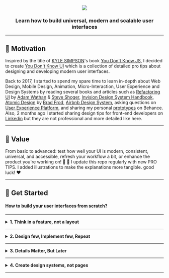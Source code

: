 <div align="center">
  <img src="./LOGO.svg"> 
  <h3>Learn how to build universal, modern and scalable user interfaces</h3> 
</div>

---

<div>

## :muscle: Motivation


<span>Inspired by the title of [KYLE SIMPSON](https://github.com/getify)'s book [You Don't Know JS](https://github.com/getify/You-Dont-Know-JS), I decided to create [You Don't Know UI](https://github.com/You-Dont-Know-UI) which is a collection of detailed pro tips about designing and developing modern user interfaces.

Back to 2017, I started to spend my spare time to learn in-depth about Web Design, Mobile Design, Animation, Micro-Interaction, User Experience and Design Systems by reading several books and articles such as [Refactoring UI](https://refactoringui.com/) by [Adam Wathan](https://github.com/adamwathan) & [Steve Shoger](https://www.steveschoger.com/), [Invision Design System Handbook](https://www.designbetter.co/design-systems-handbook), [Atomic Design](https://bradfrost.com/blog/post/atomic-web-design/) by [Brad Frod](https://github.com/bradfrost), [Airbnb Design System](https://github.com/airbnb), asking questions on [User Experience Platform](https://ux.stackexchange.com/), and sharing my personal [prototypes](https://www.behance.net/menaialaeddine) on Behance. Also, 2 months ago I started sharing design tips for front-end developers on [Linkedin](https://www.linkedin.com/in/alaedddine/) but they are not professional and more detailed like here.

---

## :bouquet: Value

From basic to advanced: test how well your UI is modern, consistent, universal, and accessible, refresh your workflow a bit, or enhance the product you're working on! :muscle: :rocket: I update this repo regularly with new PRO TIPS. I added illustrations to make the explanations more tangible. good luck! :heart:

</span>

</div>

---

## :rocket: Get Started


#### How to build your user interfaces from scratch?

---

<details><summary><b>1. Think in a feature, not a layout</b></summary>
<p>

I've wasted months not just days trying to create an MVP ( Minimal  Viable Product ) for an idea. I spent nights and nights refactoring the user interfaces by changing just the places of the components and the layouts. Don't be stupid like me!

When you start designing a new user interface for a web or mobile application, most of the time you think about the **structure** or the **position** of your components, so you start designing the Header or the Top Navigation as your first component in your UI. Me too I was doing this mistake!

<img src="./assets/PRO_TIP_1_3.svg" width="100%"/>

Do you know why it's a mistake? Because you're limiting yourself from the beginning. Because you're seeing the App Design from Top-To-Down or Down-To-Top while the App Design is a **collection of features**. You're not building a house here using LEGO bricks! But you're building a car and you can start designing the engine or the wheels, right?

Most folks try to _copy & paste_ from popular websites and apps, without knowing the Standards or the Design Decisions for each product. This is the easiest way to find themselves _frustrated_, _limited_ and they figure out that they overthink only on _Generic Things_.

They focus on the _shape_ of their app but not the _core features_, and they start asking frequently these questions :

<i> <img src="./icons/icons8_confusion_24px.png" width="16px"/>   Where should I put the Logo?</i>

<i> <img src="./icons/icons8_confusion_24px.png" width="16px"/>   How many items should I have in the navigation bar? </i>

<i> <img src="./icons/icons8_confusion_24px.png" width="16px"/>   Should I have one or two sidebars?</i>

<i> <img src="./icons/icons8_confusion_24px.png" width="16px"/>   Should I have a Grid Layout or a Table of items?</i>

<img src="./assets/PRO_TIP_1_1.svg" width="100%"/>

But, what you don't know ( maybe ) is UI Components are made to solve certain problems that's related to _user interaction_, _data displaying_ or _new device screen invention_, and you may be noticed that _Humburger_ element is started to be well-known in mobile devices.
 
Obviously, we are not designing user interfaces but we are designing and implementing features, and Top Navigation is just a _common feature_ that helps users to do quick navigation for certain and most important pages.

So, don't care about common features or what I call them _Generic features_ or _layouts_.

Instead of starting by a _layout_, start with a _feature_ or a _specific functionality_ , and not any _feature_ but the _core feature_ in your product.

Let's say you'll build the next-gen social media app for sharing videos. You could start with this **core feature** : Share a short-form video.

The UI will need :

<i><img src="./icons/icons8_checkmark_24px.png" width="16px"/>   Field for upload a video</i>

<i><img src="./icons/icons8_checkmark_24px.png" width="16px"/>   Field for the caption</i>

<i><img src="./icons/icons8_checkmark_24px.png" width="16px"/>   Field for the description</i>

<i><img src="./icons/icons8_checkmark_24px.png" width="16px"/>   Button for posting or sharing</i>

<i><img src="./icons/icons8_checkmark_24px.png" width="16px"/>   Button for saving in draft</i>

These are the requirements to design your UI.


<img src="./assets/PRO_TIP_1_2.svg" width="100%"/>

[Edit →](https://github.com/MenaiAla/You-Dont-Know-UI/pulls)

</p>
</details>

---

<details><summary><b>2. Design few, Implement few, Repeat</b></summary>
<p>

I have this question for you:

<i> <img src="./icons/icons8_confusion_24px.png" width="16px"/>   Why do you need to design perfect UI with all details then implement it?</i>

I have another question for you:


<i> <img src="./icons/icons8_confusion_24px.png" width="16px"/>   Did you feel frustrated in the stage of implementation of a new feature because the design does not take programming limits in consideration?</i>

My last question is:

<i> <img src="./icons/icons8_confusion_24px.png" width="16px"/>   Why do you focus on details in the early stage of the design?</i>

Ha! I know you're thinking in Agile but you're working with the Waterfall approach.

Indeed, people get confused when they switch from task to other per day even in the same domain, it happened to me usually, especially when it comes to designing different concepts of user interfaces per day.

Furthermore, people want to start a thing and finish it once time. They want to make it perfect from the beginning! Even with **low resource** and in **limited time**. It happens most of the time in early-stage **startups**.

So, let me tell you something: **Details do not matter when you start from scratch.**

The hard thing about the design is when someone asks you: Why you take this decision?

<i> <img src="./icons/icons8_confusion_24px.png" width="16px"/>   Why you chose this palette of colors?</i>

<i> <img src="./icons/icons8_confusion_24px.png" width="16px"/>   Why you chose this typface?</i>

<i> <img src="./icons/icons8_confusion_24px.png" width="16px"/>   Why you chose this style of icons?</i>

If you have not a Design System in place, creating **consistent** user interfaces is very hard, and focusing in-depth on **details**, will lose **time**, **effort**, and of course the **consistency** of your user interfaces.

<img src="./assets/PRO_TIP_2_1.svg"/>

So, what's the solution here?

As I mentioned in the title: **Design few, Implement few, Repeat.**

In the earliest stage of the new design or new feature, you don't need to stick on the **high-level** decisions about the foundation of your design ( Spacing, Color, Typography, Iconography). I know they matter but not in the beginning, right?

Let's say, when you were having a shower you came up with an idea for a new killer feature, and you want to make it more tangible for your teammates and the stakeholders to get buy-in. Adding new features means a new investment of money and time and what's matter later for any company is: **Revenue**.

The first thing, you need to do is ignore all details ( nice-to-have ) and just focus on the requirements ( must-to-have ).

So, I recommend this workflow to get quick both of **internal** and **external** feedback:

<img src="./icons/icons8_1_key_24px.png" width="16px"/>  Create hand-drawn version.

<img src="./assets/PRO_TIP_2_2.svg"/>

As you see here, there are zero details about your user interface in production, but why this step matters?

This hand-drawn activity may take between 5min and 20mins if you want to make it **high-fidelity** draw! 

In fact, this step will help you to see other teammates and stakeholder's opinions and gather  **individual recommendations** from each member in your team. People could not recommend changes when they see a well-done thing. But they can tell you how can you make it better when you deliver it **clean** but **uncomplete** and **ugly**. It's human nature.


<img src="./icons/icons8_2_key_24px.png" width="16px"/>   Ignore colors.

<img src="./assets/PRO_TIP_2_3.svg"/>

When I was a kid, I remember my Dad when he was buying a paint book for me. The content was grayscale images and my mission was to colorize these images using wood colors. Sometimes, I and my friend have the same image but when we colorize we end up with different looks! After that, we go to family members and ask them which one is better.

But how can we adopt this workflow in our design?

The idea is to **hold the color** even if you'll refine your design in higher fidelity. Let people tell you how are the **shapes**, **sizes**, **spaces** and the **position** of your elements.

<img src="./icons/icons8_3_key_24px.png" width="16px"/>  Implement the UI.

Modern frameworks and libraries such as [Vue](https://vuejs.org/), [React](https://reactjs.org/) and [Svelte](https://svelte.dev/) were created for **Rapid Prototyping** which means you can implement one component and use it with **different looks** in **different positions**. So, you don't need to have a **full prototype** with all user interfaces to start the implementation.

It's a little bit challenging, but I can say that you don't need to regret the time you spent for designing **perfect UI** that you'll never see it on production.

The goal of this step is to test the **back functionality** ( How it works ) of the UI without sticking on how it looks for users.

<img src="./icons/icons8_4_key_24px.png" width="16px"/>  Colorize.

If you don't have a color palette in place, you can try several colors and see the consistency between them based on color theory rules.


<img src="./assets/PRO_TIP_1_2.svg"/>


<img src="./icons/icons8_5_key_24px.png" width="16px"/>  Repeat.

Our purpose here is to prevent the **over investing** and moving fast by doing **parallel iterations** on both design and code in **short time**, so you can build real thing as soon as possible. In the end, what matters is your UI in production.


<img src="./assets/PRO_TIP_2_4.svg"/>

[Edit →](https://github.com/MenaiAla/You-Dont-Know-UI/pulls)

</p>
</details>

---

<details><summary><b>3. Details Matter, But Later</b></summary>
<p>

<i> <img src="./icons/icons8_confusion_24px.png" width="16px"/>   Which option will delight the users?</i>

This is the frequent question I ask myself in my work basis. Hope I'm not the only one!

Designers and engineers waste more time on details and minor decisions in the early stage of designing and implementing new UI but they should realize that designing UI is an **iterative process**. In fact, it's better for you to not stick on minor details in the early stage of any task. You don't want to hear from me how many hours or maybe days I spent changing the font size by adding or reducing **1px**.

<img src="./assets/PRO_TIP_3_1.svg"/> 


<i> <img src="./icons/icons8_confusion_24px.png" width="16px"/>  Do you think that users will notice these changes?</i>

<i> <img src="./icons/icons8_confusion_24px.png" width="16px"/>  Do you think that adding 1px will add more revenue to the company?</i>

Please, don't waste your time on these changes in the early-stage.

From [Speed Dating Decision Making – Why Less Is More:](http://www.scientificamerican.com/article.cfm?id=speed-dating-decision-making-why-less-is-more)

Yet new research does point out a different dating problem: being confronted with a **large number of choices can make it harder to make a good decision**. In fact, it can even prevent you from making a decision in the first place.

When you're designing without constraints, your process will be very slow, and you will never end up with a choice. Let me clarify with this example:


<img src="./assets/PRO_TIP_3_2.svg"/> 

As you see in the above image, the first scenario is for a buyer who wants to choose a flower for his wife but he's seeing flowers with different colors and they are almost similar which makes the decision so hard for him. The second scenario is for a designer who gets confused between these buttons where it's almost to see the difference between their background colors.

The fact is when there were **too many choices** people became confused and didn’t make a choice when there were too many options. People that had few options chose more often and were happier with their selection. So, you need to stick this rule in your head: **Limit your choices**.

So how can we limit our choices for our user interfaces?


<img src="./icons/icons8_1_key_24px.png" width="16px"/>  Systematize colors:

When I was a student, I remember when we were working on the design of the website with my teammate, and because we had not a system for the colors, we were picking a color randomly each time from the color picker and we see how the color looks in the UI. But after I discovered and read [Material Design](https://material.io/), I figure out how companies choose their colors.

So, instead of hand-picking values randomly, create your palette from the beginning, there are dozens of online generators that can help you to make your decision. You can choose from 6-8 shades and expand when you need more colors.

<img src="./assets/PRO_TIP_3_3.svg"/> 

<img src="./icons/icons8_2_key_24px.png" width="16px"/>  Choose one or two font families:

It's hard to achieve consistency in UI and most of the time **over designing** is the reason behind losing it.

Having more than two font families will make your brand less-memorable like the logo and the content becomes more inconsistent for the reader. Obviously, choosing the font family is very hard in the early stage and my recommendation is **to choose the one that fits the personality of the product.**


<img src="./icons/icons8_3_key_24px.png" width="16px"/>  Systematize font size:

Similarly, don't do what I was doing by adding or reducing 1px until it looks perfect. You may waste 2 hours without taking a decision. Instead, create a stylesheet for your typescale in advance.


<img src="./assets/PRO_TIP_3_4.svg"/>


<img src="./icons/icons8_4_key_24px.png" width="16px"/>  Systematize icon sizes:

Defining a system for the sizes of the icons in advance will save you time later.

For example, you can constraint yourself by 4-based or 6-based scale. Your options will be :

12px, 16px, 20px, 24px, 36px, 48px, 64px.


<img src="./assets/PRO_TIP_3_5.svg"/>


<img src="./icons/icons8_5_key_24px.png" width="16px"/>  Sytematize opacity values:

Opacity values confuse me a lot because it's so hard to see the difference between them.

Personnally, I choose a 5-based opacity-scale and I limit myself by 4 values:

12.5%, 25%, 50%, 75%.

In CSS3, this is equivalent to:

 ```css
    opacity:0.125;
    opacity:0.25;
    opacity:0.5;
    opacity:0.75;
 ```


<img src="./assets/PRO_TIP_3_6.svg"/>

Having some choice is better than having no choice at all. But there is a limit. As it turns out, having more choices isn’t always a good thing.

[Edit →](https://github.com/MenaiAla/You-Dont-Know-UI/pulls)

</p>
</details>

---

<details><summary><b>4. Create design systems, not pages</b></summary>
<p>

In my second year of computer science study, our web development teacher gave us a home challenge which is creating a simple dynamic web application with HTML, CSS3, JavaScript, PHP, and MySQL. In fact, I was not a big fan of PHP and MySQL because I like to show people what I made and by nature, people love the **appearance** of the thing. Most of the time I was looking for a way to let my classmates and our teacher say **Wow**! How could you build it? Thank you to JQuery of course.

In the past, before I start any web project, the first step I get used to doing is browsing a **template** that fits the **domain** or the **personality** of the application. I was spending sometimes a **day** to make the decision.

Obviously, finding the right **template** was not a thing to think about it, but customize and edit the source code based on my needs was the hardest challenge for me.

Before I download the template, I was checking the number of **pages**, the weight of each **page**, the structure of **CSS3**, and the complexity of **JavaScript** code. Indeed, I was facing a big problem with **extending** the template by creating my **customizable** pages that looks consistent with others even I use its **CSS3** classes.

I was asking myself:

<i> <img src="./icons/icons8_confusion_24px.png" width="16px"/>  How long will that page take to build?</i>

<i> <img src="./icons/icons8_confusion_24px.png" width="16px"/>  How will it looks consistent with other pages?</i>


<i> <img src="./icons/icons8_confusion_24px.png" width="16px"/>  How can I extract the components and build new page with them?</i>


I was considering the page as an **isolated**, **uniform** thing. The fact is the **components** or the **elements** that make that page **consistent**  are the **uniform**, **isolated** and **quantifiable** thing.


<img src="./assets/PRO_TIP_4_1.svg"/>

The image above describes my mindset about web elements. On the left, It's the **monolithic design** and in the right, it's the **modular design**.

### Modular Design

Brad Frost released a book called: The Atomic Design. When you read this book you'll discover how Brad Frost explained the web design inspired by the world of Atoms. What's matters for us now, is how to create **modular** user interfaces that become **maintainable** in the future.

Making your UI modular means breaking the large and complex visual explorations into smaller chunks, called **elements** or **components**, which save us **time**  and make the user interfaces more **consistent**.

With the rise of new methodologies for architecture CSS3 such as BEM, OOCSS, and SMACSS, and the modern frameworks such as Bootstrap, Semantic UI, and Foundation, designers and developers spend less time to design **scalable** and **maintainable** user interfaces.

So these frameworks address the need of **rapid prototyping** by providing **customizable**, **well-tested**, and **ready-to-use** components.

However, even these front-end frameworks provide a _specific_ solution for speed up the development, the end-user interface will be the same for different brands!

This is one of the cons of these frameworks, because everyone uses the same **components** and **layouts** to design the page.  Imagine Facebook, Amazon, and Apple use the same UI framework to build their user interface, you'll find the same UI with different colors!

Furthermore, creating **customizable** components using these frameworks means following their **conventions**, **code structure** and **styleguide**. So the developers need to understand the architecture and the API of these frameworks which means invest more time for learning.


### Design Systems, The future of UI development

Do you know [Material Design](https://material.io/design/)? If yes, this is what I'm talking about.

[Alla Kholmatova](https://medium.com/@craftui) said there's not a standard definition of “design system” within the web community and people use the term in different ways, but she defined it as :

> A set of interconnected patterns and shared practices coherently organized to serve the purpose of a digital product. Patterns are the repeating elements that we combine to create an interface: things like user flows, interactions, buttons, text fields, icons, colors, typography, microcopy. Practices are how we choose to create, capture, share, and use those patterns, particularly when working in a team.

So instead of consuming built-in UI patterns from Bootstrap, you'll design and develop your own patterns by creating your own **standards** and **style guide**. If you're deciding to create a social media app, for instance, you'll need to create your own **like**, **comment**, and **share** components that distinguish your application from your competitors. Also, if you'll create **Data Visualization** platform, 
**charts**, **progress bars** are the most potent component you need to build your user interfaces.  The idea is instead of creating **templates** each time, you'll create your own **UI System** that empowers you to build several products by influencing brand factors. These design patterns will create a mental model for your users and customers.

#### But what are the benefits of design systems?

Before we use any technology or approach we need to know its benefits. Let’s take a look at the many ways a design system can be a much-needed painkiller for your growing pains.

<img src="./icons/icons8_1_key_24px.png" width="16px"/>  Consistency:


Standardized components used consistently and repetitively create a more predictable and easy to understand the application. Standardized components also allow designers to spend less time focused on style and more time developing a better user experience.

<img src="./icons/icons8_2_key_24px.png" width="16px"/>  Prototype faster:


When your product grows, you need to delight your customers by delivering new features. In the past, this means producing new code and start the development from scratch. But with a design system in place, you need only to iterate and integrate your UI patterns together to develop the feature.


<img src="./icons/icons8_3_key_24px.png" width="16px"/>  Quick iterations:

 The design system reduces effort from hundreds of lines of code to as little as a few characters. This makes iterations quick and painless, and experimentation much faster.


In conclusion, design systems are not a fad or even an untested hypothesis. For the design to find the scale necessary to match the rapid growth of technology, component-based design and development is a proven and dependable solution.

I've tried to show you the power of design systems and their impact on user interfaces. If you want to learn in-depth about the design systems, I'd recommend these books:

→  [Invision Design System Handbook](https://www.designbetter.co/design-systems-handbook)

→  [Atomic Design](https://bradfrost.com/blog/post/atomic-web-design/)

[Edit →](https://github.com/MenaiAla/You-Dont-Know-UI/pulls)

</p>
</details>

---
